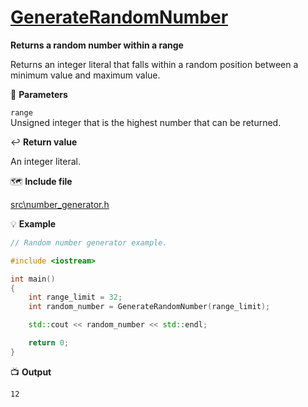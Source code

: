 # [GenerateRandomNumber](https://github.com/josola/Hangman/blame/60038d7b368ae67a87aa9a3b370b988839be7d82/src/number_generator.h#L8)

**Returns a random number within a range**

Returns an integer literal that falls within a random position between a minimum value and maximum value.

📐 **Parameters**

``range``<br>
Unsigned integer that is the highest number that can be returned.

↩️ **Return value**

An integer literal.

🗺️ **Include file**

[src\number_generator.h](src\number_generator.h)

💡 **Example**

```c++
// Random number generator example.

#include <iostream>

int main()
{
    int range_limit = 32;
    int random_number = GenerateRandomNumber(range_limit);

    std::cout << random_number << std::endl;

    return 0;
}
```

📺 **Output**

```
12
```
